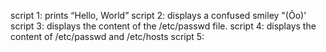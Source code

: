 script 1: prints “Hello, World”
script 2: displays a confused smiley "(Ôo)'
script 3: displays the content of the /etc/passwd file.
script 4: displays the content of /etc/passwd and /etc/hosts
script 5:

